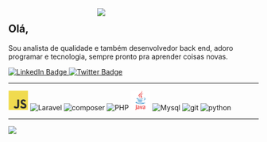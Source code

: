 <image src="api.png" width="325px" align="right">

  ## Olá,
  Sou analista de qualidade e também desenvolvedor back end, adoro programar
  e tecnologia, sempre pronto pra aprender coisas novas.


<div id="badges">
  <a href = "https://www.linkedin.com/in/mauriciopereira">
    <img src="https://img.shields.io/badge/LinkedIn-blue?style=for-the-badge&logo=linkedin&logoColor=white" alt="LinkedIn Badge"/>
  </a>
  <a href = "https://twitter.com/Jmfcientista">
    <img src="https://img.shields.io/badge/Twitter-blue?style=for-the-badge&logo=twitter&logoColor=white" alt="Twitter Badge"/>
  </a>
</div>

---

<div>
  <img src="https://github.com/devicons/devicon/blob/master/icons/javascript/javascript-original.svg" title="JavaScript" alt="JavaScript" width="40" height="40"/>
  <img src="https://cdn.jsdelivr.net/gh/devicons/devicon/icons/laravel/laravel-plain.svg" title="Laravel" alt="Laravel" width="40" height="40" />
  <img src="https://cdn.jsdelivr.net/gh/devicons/devicon/icons/composer/composer-original.svg" title="composer" alt="composer" width="40" height="40" />
  <img src="https://cdn.jsdelivr.net/gh/devicons/devicon/icons/php/php-plain.svg" title="PHP" alt="PHP" width="60" height="60"/>
  <img src="https://github.com/devicons/devicon/blob/master/icons/java/java-original-wordmark.svg" title="Java" alt="Java" width="40" height="40"/>
  <img src="https://cdn.jsdelivr.net/gh/devicons/devicon/icons/mysql/mysql-original-wordmark.svg" title="Mysql" alt="Mysql" width="60" height="60"/>
  <img src="https://cdn.jsdelivr.net/gh/devicons/devicon/icons/git/git-original.svg" title="git" alt="git" width="40" height="40"/>
  <img src="https://cdn.jsdelivr.net/gh/devicons/devicon/icons/python/python-original.svg" title="python" alt="python" width="40" height="40"/>
</div>

---

<div align = "left">
  <img height = "200em" src="https://github-readme-stats.vercel.app/api/top-langs/?username=jmauriciofilho&show_icons=true&theme=bear&count_private=true&layout=compact"/>
</div>
